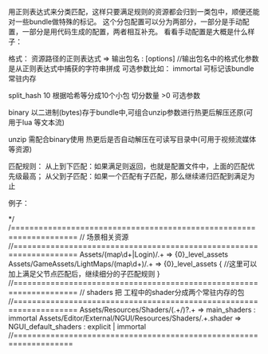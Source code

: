 用正则表达式来分类匹配，这样只要满足规则的资源都会归到一类包中，顺便还能对一些bundle做特殊的标记。
这个分包配置可以分为两部分，一部分是手动配置，一部分是用代码生成的配置，两者相互补充。
看看手动配置是大概是什么样子：

格式：
资源路径的正则表达式 => 输出包名 : [options] //输出包名中的格式化参数是从正则表达式中捕获的字符串拼成
可选参数比如：
immortal 可标记该bundle常驻内存  

split_hash 10 根据哈希等分成10个小包 切分数量 >0 可选参数

binary 以二进制(bytes)存于bundle中,可组合unzip参数进行热更后解压还原(可用于lua 等文本流)

unzip 需配合binary使用 热更后是否自动解压在可读写目录中(可用于视频流媒体等资源)


匹配规则：
从上到下匹配：如果满足则返回，也就是配置文件中，上面的匹配优先级最高；
从父到子匹配：如果一个匹配有子匹配，那么继续递归匹配到满足为止

例子：

*/
/====================================================================
// 场景相关资源
//====================================================================
Assets/(map\d+|Login)/.+ => {0}_level_assets
Assets/GameAssets/LightMaps/(map\d+)/.+ => {0}_level_assets
{
//这里可以加上满足父节点匹配后，继续细分的子匹配规则
}
//====================================================================
// shaders 把 工程中的shader分成两个常驻内存的包
//====================================================================
Assets/Resources/Shaders/(.+/)?.+ => main_shaders : immortal
Assets/Editor/External/NGUI/Resources/Shaders/.+.shader => NGUI_default_shaders : explicit | immortal
//===================================================================